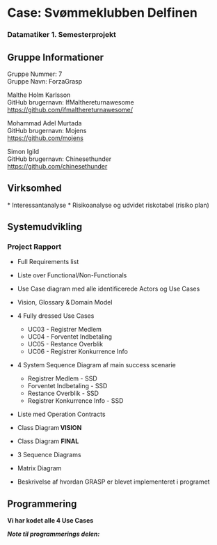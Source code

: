 <h1> Case: Svømmeklubben Delfinen </h1>
<h3>Datamatiker 1. Semesterprojekt</h3>

<h2> Gruppe Informationer </h2>

Gruppe Nummer: 7<br>
Gruppe Navn: ForzaGrasp<br>

Malthe Holm Karlsson <br>
GitHub brugernavn: IfMalthereturnawesome <br>
https://github.com/ifmalthereturnawesome/

Mohammad Adel Murtada  <br>
GitHub brugernavn: Mojens <br>
https://github.com/mojens

Simon Igild <br>
GitHub brugernavn: Chinesethunder <br>
https://github.com/chinesethunder


<h2> Virksomhed </h2>
* Interessantanalyse
* Risikoanalyse og udvidet riskotabel (risiko plan)


<h2> Systemudvikling  </h2>

<h3> Project Rapport </h3>

* Full Requirements list   

* Liste over Functional/Non-Functionals

* Use Case diagram med alle identificerede Actors og Use Cases  

* Vision, Glossary & Domain Model   

* 4 Fully dressed Use Cases
   - UC03 - Registrer Medlem 
   - UC04 - Forventet Indbetaling
   - UC05 - Restance Overblik
   - UC06 - Registrer Konkurrence Info
  
* 4 System Sequence Diagram af main success scenarie 
   - Registrer Medlem - SSD
   - Forventet Indbetaling - SSD
   - Restance Overblik - SSD
   - Registrer Konkurrence Info - SSD
   
* Liste med Operation Contracts  

* Class Diagram **VISION**

* Class Diagram **FINAL**

* 3 Sequence Diagrams 

* Matrix Diagram

* Beskrivelse af hvordan GRASP er blevet implementeret i programet 

<h2> Programmering  </h2>

**Vi har kodet alle 4 Use Cases**


***Note til programmerings delen:***


